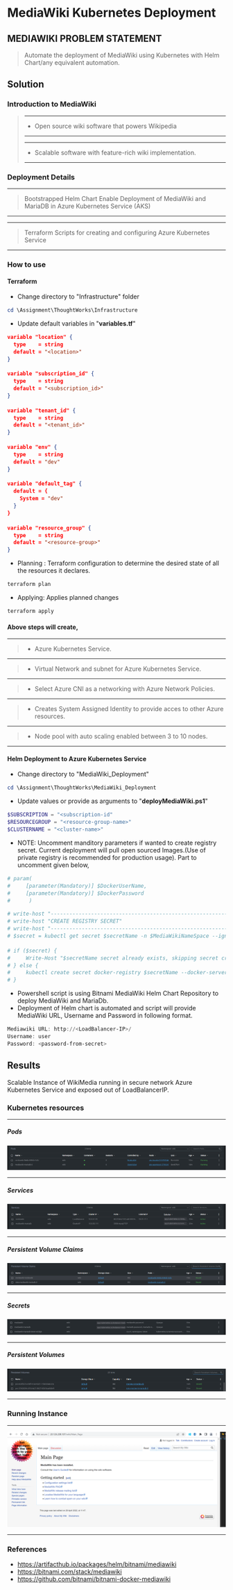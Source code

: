 # MediaWiki Kubernetes Deployment

## MEDIAWIKI PROBLEM STATEMENT
 > Automate the deployment of MediaWiki using Kubernetes with Helm Chart/any equivalent automation.
 
## Solution
### Introduction to MediaWiki
> 
> ***
>  * Open source wiki software that powers Wikipedia
> ***
> 
> ***
> * Scalable software with feature-rich wiki implementation.
> ***
> 


### Deployment Details

***
> Bootstrapped Helm Chart Enable Deployment of MediaWiki and MariaDB in Azure Kubernetes Service (AKS)
***

***
> Terraform Scripts for creating and configuring Azure Kubernetes Service
***

### How to use

#### Terraform

* Change directory to "Infrastructure" folder
```powershell
cd \Assignment\ThoughtWorks\Infrastructure
```
* Update default variables in "**variables.tf**"
```json
variable "location" {
  type    = string
  default = "<location>"
}

variable "subscription_id" {
  type    = string
  default = "<subscription_id>"
}

variable "tenant_id" {
  type    = string
  default = "<tenant_id>"
}

variable "env" {
  type    = string
  default = "dev"
}

variable "default_tag" {
  default = {
    System = "dev"
  }
}

variable "resource_group" {
  type    = string
  default = "<resource-group>"
}
```
* Planning : Terraform configuration to determine the desired state of all the resources it declares.
```powershell
terraform plan
```
* Applying: Applies planned changes 
```powershell
terraform apply
```

#### Above steps will create,
***
>  * Azure Kubernetes Service.
***

>  * Virtual Network and subnet for Azure Kubernetes Service.

***
>  * Select Azure CNI as a networking with Azure Network Policies.
***
>  * Creates System Assigned Identity to provide acces to other Azure resources.
***
>  * Node pool with auto scaling enabled between 3 to 10 nodes.
***

#### Helm Deployment to Azure Kubernetes Service
* Change directory to "MediaWiki_Deployment"
```powershell
cd \Assignment\ThoughtWorks\MediaWiki_Deployment
```
* Update values or provide as arguments to "**deployMediaWiki.ps1**"
```powershell
$SUBSCRIPTION = "<subscription-id"
$RESOURCEGROUP = "<resource-group-name>"
$CLUSTERNAME = "<cluster-name>"
```
* NOTE: Uncomment manditory parameters if wanted to create registry secret. Current deployment will pull open sourced Images.(Use of private registry is recommended for production usage).
Part to uncomment given below,
```powershell
# param(
#     [parameter(Mandatory)] $DockerUserName,
#     [parameter(Mandatory)] $DockerPassword
#      )
```
```powershell
# write-host "--------------------------------------------------------------"
# write-host "CREATE REGISTRY SECRET"
# write-host "--------------------------------------------------------------"
# $secret = kubectl get secret $secretName -n $MediaWikiNameSpace --ignore-not-found

# if ($secret) {
#     Write-Host "$secretName secret already exists, skipping secret creation"
# } else {
#     kubectl create secret docker-registry $secretName --docker-server=<registry-name> --docker-username=$DockerUserName --docker-password=$DockerPassword --docker-email=$DockerUserName -n $MediaWikiNameSpace 
# }
```
* Powershell script is using Bitnami MediaWiki Helm Chart Repository to deploy MediaWiki and MariaDb.
* Deployment of Helm chart is automated and script will provide MediaWiki URL, Username and Password in following format.
```powershell
Mediawiki URL: http://<LoadBalancer-IP>/
Username: user
Password: <password-from-secret>
```
## Results
Scalable Instance of WikiMedia running in secure network Azure Kubernetes Service and exposed out of LoadBalancerIP.

### Kubernetes resources
 
***
##### Pods
![](ThoughtWorks/Images/Pods.PNG)
***
##### Services
![](ThoughtWorks/Images/Services.PNG)
***
##### Persistent Volume Claims
![](ThoughtWorks/Images/PVC.PNG)
***
##### Secrets
![](ThoughtWorks/Images/Secrets.PNG)
***
##### Persistent Volumes
![](ThoughtWorks/Images/PV.PNG)
***

### Running Instance
***
![](ThoughtWorks/Images/Instance.PNG)
***

### References 
* https://artifacthub.io/packages/helm/bitnami/mediawiki
* https://bitnami.com/stack/mediawiki
* https://github.com/bitnami/bitnami-docker-mediawiki













